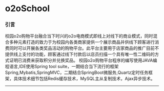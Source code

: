 # o2oSchool
### 引言
   校园o2o购物平台融合当下时兴的o2o电商模式即线上对线下的商业模式，同时混合多种元素打造的致力于为校园内各类商家提供一个展示商品并供线下顾客进行消费同时可以开展各类奖品活动的购物平台。此平台主要用于店家商品的推广目前不提供线上支付的功能，顾客通过线下付款后以店员扫描一个具有唯一性二维码的方式证明已消费来获取积分并兑换奖品。
校园o2o购物平台程序的编写使用JAVA编程语言,IDE使用Spring tool suite，一期结合当下流行的框架Spring,Mybatis,SpringMVC，二期结合SpringBoot微服务,Quartz定时任务框架，具体技术细节包括Redis缓存技术，MySQL主从复制技术，Ajax异步技术。
*****
